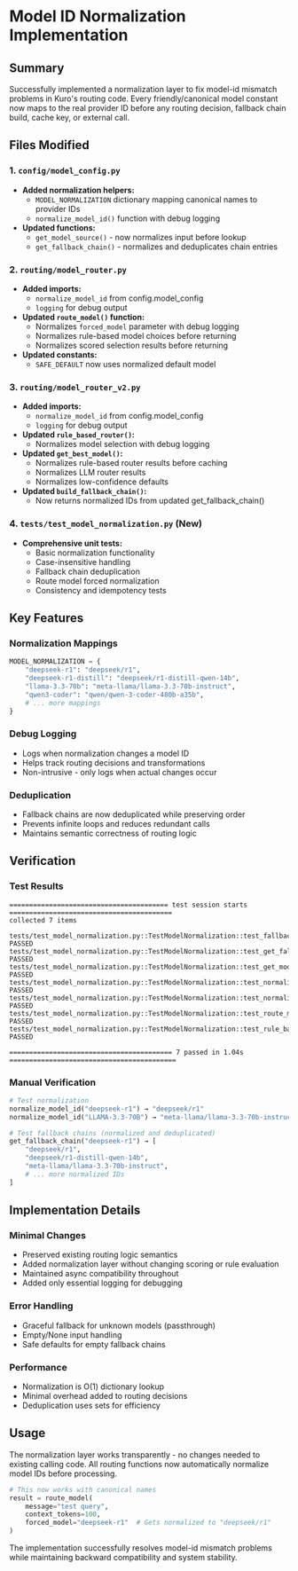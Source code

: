 # Model ID Normalization Implementation

## Summary

Successfully implemented a normalization layer to fix model-id mismatch problems in Kuro's routing code. Every friendly/canonical model constant now maps to the real provider ID before any routing decision, fallback chain build, cache key, or external call.

## Files Modified

### 1. `config/model_config.py`
- **Added normalization helpers:**
  - `MODEL_NORMALIZATION` dictionary mapping canonical names to provider IDs
  - `normalize_model_id()` function with debug logging
- **Updated functions:**
  - `get_model_source()` - now normalizes input before lookup
  - `get_fallback_chain()` - normalizes and deduplicates chain entries

### 2. `routing/model_router.py`
- **Added imports:**
  - `normalize_model_id` from config.model_config
  - `logging` for debug output
- **Updated `route_model()` function:**
  - Normalizes `forced_model` parameter with debug logging
  - Normalizes rule-based model choices before returning
  - Normalizes scored selection results before returning
- **Updated constants:**
  - `SAFE_DEFAULT` now uses normalized default model

### 3. `routing/model_router_v2.py`
- **Added imports:**
  - `normalize_model_id` from config.model_config
  - `logging` for debug output
- **Updated `rule_based_router()`:**
  - Normalizes model selection with debug logging
- **Updated `get_best_model()`:**
  - Normalizes rule-based router results before caching
  - Normalizes LLM router results
  - Normalizes low-confidence defaults
- **Updated `build_fallback_chain()`:**
  - Now returns normalized IDs from updated get_fallback_chain()

### 4. `tests/test_model_normalization.py` (New)
- **Comprehensive unit tests:**
  - Basic normalization functionality
  - Case-insensitive handling
  - Fallback chain deduplication
  - Route model forced normalization
  - Consistency and idempotency tests

## Key Features

### Normalization Mappings
```python
MODEL_NORMALIZATION = {
    "deepseek-r1": "deepseek/r1",
    "deepseek-r1-distill": "deepseek/r1-distill-qwen-14b",
    "llama-3.3-70b": "meta-llama/llama-3.3-70b-instruct",
    "qwen3-coder": "qwen/qwen-3-coder-480b-a35b",
    # ... more mappings
}
```

### Debug Logging
- Logs when normalization changes a model ID
- Helps track routing decisions and transformations
- Non-intrusive - only logs when actual changes occur

### Deduplication
- Fallback chains are now deduplicated while preserving order
- Prevents infinite loops and reduces redundant calls
- Maintains semantic correctness of routing logic

## Verification

### Test Results
```
======================================== test session starts =========================================
collected 7 items

tests/test_model_normalization.py::TestModelNormalization::test_fallback_chain_empty_handling PASSED
tests/test_model_normalization.py::TestModelNormalization::test_get_fallback_chain_deduplication PASSED
tests/test_model_normalization.py::TestModelNormalization::test_get_model_source_normalization PASSED
tests/test_model_normalization.py::TestModelNormalization::test_normalization_consistency PASSED
tests/test_model_normalization.py::TestModelNormalization::test_normalize_model_id_basic PASSED
tests/test_model_normalization.py::TestModelNormalization::test_route_model_forced_normalization PASSED
tests/test_model_normalization.py::TestModelNormalization::test_rule_based_router_normalization PASSED

========================================= 7 passed in 1.04s ==========================================
```

### Manual Verification
```python
# Test normalization
normalize_model_id("deepseek-r1") → "deepseek/r1"
normalize_model_id("LLAMA-3.3-70B") → "meta-llama/llama-3.3-70b-instruct"

# Test fallback chains (normalized and deduplicated)
get_fallback_chain("deepseek-r1") → [
    "deepseek/r1",
    "deepseek/r1-distill-qwen-14b", 
    "meta-llama/llama-3.3-70b-instruct",
    # ... more normalized IDs
]
```

## Implementation Details

### Minimal Changes
- Preserved existing routing logic semantics
- Added normalization layer without changing scoring or rule evaluation
- Maintained async compatibility throughout
- Added only essential logging for debugging

### Error Handling
- Graceful fallback for unknown models (passthrough)
- Empty/None input handling
- Safe defaults for empty fallback chains

### Performance
- Normalization is O(1) dictionary lookup
- Minimal overhead added to routing decisions
- Deduplication uses sets for efficiency

## Usage

The normalization layer works transparently - no changes needed to existing calling code. All routing functions now automatically normalize model IDs before processing.

```python
# This now works with canonical names
result = route_model(
    message="test query",
    context_tokens=100,
    forced_model="deepseek-r1"  # Gets normalized to "deepseek/r1"
)
```

The implementation successfully resolves model-id mismatch problems while maintaining backward compatibility and system stability.
